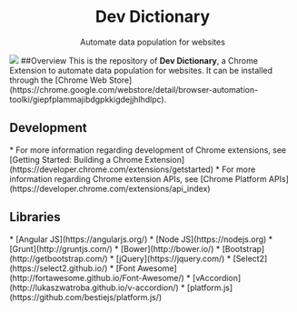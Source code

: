 <h1 align="center">Dev Dictionary</h1>
<p align="center">Automate data population for websites</p>
<img src='https://github.com/kensplanet/dev-dictionary/blob/dev/screenshots/2.0.0-1.png?raw=true'/>
##Overview
This is the repository of <b>Dev Dictionary</b>, a Chrome Extension to automate data population for websites. It can be installed through the [Chrome Web Store](https://chrome.google.com/webstore/detail/browser-automation-toolki/giepfplammajibdgpkkigdejjhlhdlpc).

<h2>Development</h2>
* For more information regarding development of Chrome extensions, see [Getting Started: Building a Chrome Extension](https://developer.chrome.com/extensions/getstarted)
* For more information regarding Chrome extension APIs, see [Chrome Platform APIs](https://developer.chrome.com/extensions/api_index)

<h2>Libraries</h2>
* [Angular JS](https://angularjs.org/)
* [Node JS](https://nodejs.org)
* [Grunt](http://gruntjs.com/)
* [Bower](http://bower.io/)
* [Bootstrap](http://getbootstrap.com/)
* [jQuery](https://jquery.com/)
* [Select2](https://select2.github.io/)
* [Font Awesome](http://fortawesome.github.io/Font-Awesome/)
* [vAccordion](http://lukaszwatroba.github.io/v-accordion/)
* [platform.js](https://github.com/bestiejs/platform.js/)
